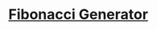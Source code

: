 # [Fibonacci Generator](https://app.codesignal.com/arcade/python-arcade/yin-and-yang/KAvAhLPEzyx6dBKYT/)

